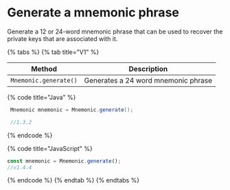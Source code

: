 # Generate a mnemonic phrase

Generate a 12 or 24-word mnemonic phrase that can be used to recover the private keys that are associated with it.

{% tabs %}
{% tab title="V1" %}

| **Method**            | **Description**                     |
| --------------------- | ----------------------------------- |
| `Mnemonic.generate()` | Generates a 24 word mnemonic phrase |

{% code title="Java" %}

```java
 Mnemonic mnemonic = Mnemonic.generate();

 //1.3.2
```

{% endcode %}

{% code title="JavaScript" %}

```javascript
const mnemonic = Mnemonic.generate();
//v1.4.4
```

{% endcode %}
{% endtab %}
{% endtabs %}
